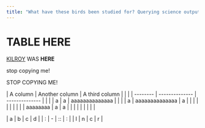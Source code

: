 ```yaml
---
title: "What have these birds been studied for? Querying science outputs with R"
---
```


# TABLE HERE

[KILROY](https://en.wikipedia.org/wiki/Kilroy_was_here) WAS **HERE**

stop copying me!

STOP COPYING ME!

| A column | Another column | A third column |  |  | 
| -------- | -------------- | -------------- |  |  |
| a        | a              | aaaaaaaaaaaaaa |  |  | 
| a        | aaaaaaaaaaaaaa | a              |  |  | 
|          |                |                |  |  | 
| aaaaaaaa | a              | a              |  |  | 
|          |                |                |  |  | 

| a | b | c | d |
| : | - | :: | : |
| l | n | c | r |


